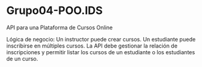 # Grupo04-POO.IDS
API para una Plataforma de Cursos Online

Lógica de negocio: Un instructor puede crear cursos. Un estudiante puede
inscribirse en múltiples cursos. La API debe gestionar la relación de inscripciones y
permitir listar los cursos de un estudiante o los estudiantes de un curso.

